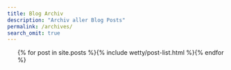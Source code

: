 ```yaml
---
title: Blog Archiv
description: "Archiv aller Blog Posts"
permalink: /archives/
search_omit: true
---
```

<ul class="post-list">{% for post in site.posts %}{% include wetty/post-list.html %}{% endfor %}</ul>